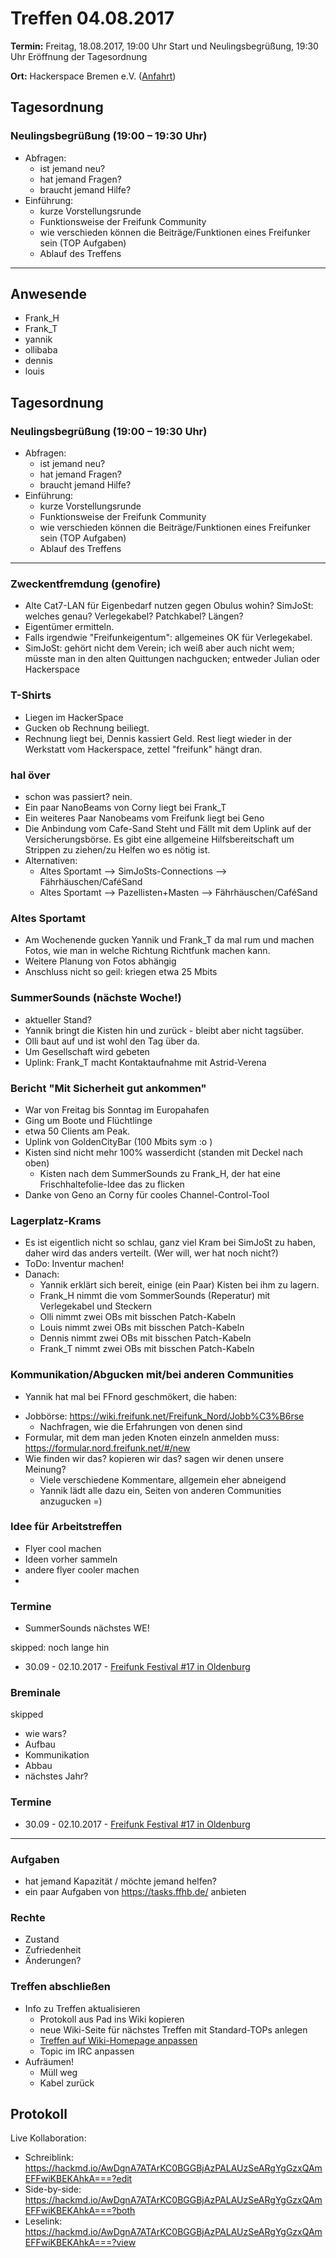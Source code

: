 # Treffen 04.08.2017

**Termin:** Freitag, 18.08.2017, 19:00 Uhr Start und Neulingsbegrüßung, 19:30 Uhr Eröffnung der Tagesordnung

**Ort:** Hackerspace Bremen e.V. ([Anfahrt](https://www.hackerspace-bremen.de/anfahrt/))

## Tagesordnung
### Neulingsbegrüßung (19:00 – 19:30 Uhr)
- Abfragen:
    - ist jemand neu?
    - hat jemand Fragen?
    - braucht jemand Hilfe?
- Einführung:
    - kurze Vorstellungsrunde
    - Funktionsweise der Freifunk Community
    - wie verschieden können die Beiträge/Funktionen eines Freifunker sein (TOP Aufgaben)
    - Ablauf des Treffens

---

## Anwesende
- Frank_H
- Frank_T
- yannik
- ollibaba
- dennis
- louis


## Tagesordnung
### Neulingsbegrüßung (19:00 – 19:30 Uhr)
- Abfragen:
    - ist jemand neu?
    - hat jemand Fragen?
    - braucht jemand Hilfe?
- Einführung:
    - kurze Vorstellungsrunde
    - Funktionsweise der Freifunk Community
    - wie verschieden können die Beiträge/Funktionen eines Freifunker sein (TOP Aufgaben)
    - Ablauf des Treffens

---

### Zweckentfremdung (genofire)
- Alte Cat7-LAN für Eigenbedarf nutzen gegen Obulus wohin? SimJoSt: welches genau? Verlegekabel? Patchkabel? Längen?
- Eigentümer ermitteln.
- Falls irgendwie "Freifunkeigentum": allgemeines OK für Verlegekabel.
- SimJoSt: gehört nicht dem Verein; ich weiß aber auch nicht wem; müsste man in den alten Quittungen nachgucken; entweder Julian oder Hackerspace


### T-Shirts
- Liegen im HackerSpace
- Gucken ob Rechnung beiliegt.
- Rechnung liegt bei, Dennis kassiert Geld. Rest liegt wieder in der Werkstatt vom Hackerspace, zettel "freifunk" hängt dran.

### hal över
- schon was passiert? nein.
- Ein paar NanoBeams von Corny liegt bei Frank_T
- Ein weiteres Paar Nanobeams vom Freifunk liegt bei Geno
- Die Anbindung vom Cafe-Sand Steht und Fällt mit dem Uplink auf der Versicherungsbörse. Es gibt eine allgemeine Hilfsbereitschaft um Strippen zu ziehen/zu Helfen wo es nötig ist.
- Alternativen:
    - Altes Sportamt --> SimJoSts-Connections --> Fährhäuschen/CaféSand
    - Altes Sportamt --> Pazellisten+Masten --> Fährhäuschen/CaféSand

### Altes Sportamt
- Am Wochenende gucken Yannik und Frank_T da mal rum und machen Fotos, wie man in welche Richtung Richtfunk machen kann.
- Weitere Planung von Fotos abhängig
- Anschluss nicht so geil: kriegen etwa 25 Mbits

### SummerSounds (nächste Woche!)
- aktueller Stand?
- Yannik bringt die Kisten hin und zurück - bleibt aber nicht tagsüber.
- Olli baut auf und ist wohl den Tag über da.
- Um Gesellschaft wird gebeten
- Uplink: Frank_T macht Kontaktaufnahme mit Astrid-Verena

### Bericht "Mit Sicherheit gut ankommen"
- War von Freitag bis Sonntag im Europahafen
- Ging um Boote und Flüchtlinge
- etwa 50 Clients am Peak.
- Uplink von GoldenCityBar (100 Mbits sym :o )
- Kisten sind nicht mehr 100% wasserdicht (standen mit Deckel nach oben)
    - Kisten nach dem SummerSounds zu Frank_H, der hat eine Frischhaltefolie-Idee das zu flicken 
- Danke von Geno an Corny für cooles Channel-Control-Tool

### Lagerplatz-Krams
- Es ist eigentlich nicht so schlau, ganz viel Kram bei SimJoSt zu haben, daher wird das anders verteilt. (Wer will, wer hat noch nicht?)
- ToDo: Inventur machen!
- Danach:
    - Yannik erklärt sich bereit, einige (ein Paar) Kisten bei ihm zu lagern.
    - Frank_H nimmt die vom SommerSounds (Reperatur) mit Verlegekabel und Steckern
    - Olli nimmt zwei OBs mit bisschen Patch-Kabeln
    - Louis nimmt zwei OBs mit bisschen Patch-Kabeln
    - Dennis nimmt zwei OBs mit bisschen Patch-Kabeln
    - Frank_T nimmt zwei OBs mit bisschen Patch-Kabeln

### Kommunikation/Abgucken mit/bei anderen Communities
- Yannik hat mal bei FFnord geschmökert, die haben:
* Jobbörse: https://wiki.freifunk.net/Freifunk_Nord/Jobb%C3%B6rse
    * Nachfragen, wie die Erfahrungen von denen sind
* Formular, mit dem man jeden Knoten einzeln anmelden muss: https://formular.nord.freifunk.net/#/new
* Wie finden wir das? kopieren wir das? sagen wir denen unsere Meinung?
    * Viele verschiedene Kommentare, allgemein eher abneigend
    * Yannik lädt alle dazu ein, Seiten von anderen Communities anzugucken =)


### Idee für Arbeitstreffen
* Flyer cool machen
* Ideen vorher sammeln
* andere flyer cooler machen
* 


### Termine
- SummerSounds nächstes WE!

skipped: noch lange hin
- 30.09 - 02.10.2017 - [Freifunk Festival #17 in Oldenburg](https://ffnw.de/freifunk-festival-17-30-9-02-10-in-oldenburg/#more-2833)


### Breminale
skipped
- wie wars?
- Aufbau
- Kommunikation
- Abbau
- nächstes Jahr?


### Termine
- 30.09 - 02.10.2017 - [Freifunk Festival #17 in Oldenburg](https://ffnw.de/freifunk-festival-17-30-9-02-10-in-oldenburg/#more-2833)

---

### Aufgaben
- hat jemand Kapazität / möchte jemand helfen?
- ein paar Aufgaben von https://tasks.ffhb.de/ anbieten

### Rechte
- Zustand
- Zufriedenheit
- Änderungen?

### Treffen abschließen
- Info zu Treffen aktualisieren
  - Protokoll aus Pad ins Wiki kopieren
  - neue Wiki-Seite für nächstes Treffen mit Standard-TOPs anlegen
  - [Treffen auf Wiki-Homepage anpassen](Home)
  - Topic im IRC anpassen
- Aufräumen!
  - Müll weg
  - Kabel zurück

## Protokoll
Live Kollaboration:
- Schreiblink: https://hackmd.io/AwDgnA7ATArKC0BGGBjAzPALAUzSeARgYgGzxQAmEFFwiKBEKAhkA===?edit
- Side-by-side: https://hackmd.io/AwDgnA7ATArKC0BGGBjAzPALAUzSeARgYgGzxQAmEFFwiKBEKAhkA===?both
- Leselink: https://hackmd.io/AwDgnA7ATArKC0BGGBjAzPALAUzSeARgYgGzxQAmEFFwiKBEKAhkA===?view

